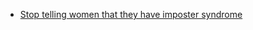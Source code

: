 * [Stop telling women that they have imposter syndrome](https://hbr.org/2021/02/stop-telling-women-they-have-imposter-syndrome)
